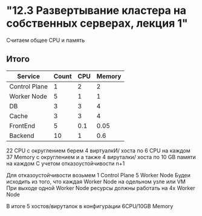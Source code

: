 # "12.3 Развертывание кластера на собственных серверах, лекция 1"

Считаем общее CPU и память

## Итого 

|Service|Count|CPU|Memory|
|-|-|-|-|
|Control Plane |1|2|2|
|Worker Node|5|1|1|
|DB|3|3|4|
|Cache|3|3|4|
|FrontEnd|5|0.1|0.05|
|Backend|10|1|0.6|


22 CPU c округлением берем 4 виртуалкИ/ хоста по 6 CPU на каждом
37 Memory с округлением и а также 4 вируталки/ хоста по 10 GB памяти на каждом
С учетом отказоустойчивости n+1

Для отказоустойчивости возьмем 1 Control Plane 5 Worker Node
Будеи исходить из того, что каждая Worker Node на одельном узле или VM
При выходе одной Worker Node ресурсы должны работать на 4х Worker Node

В итоге 5 хостов/вируталок
в конфигурации 6CPU/10GB Memory
